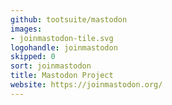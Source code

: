 ```yaml
---
github: tootsuite/mastodon
images:
- joinmastodon-tile.svg
logohandle: joinmastodon
skipped: 0
sort: joinmastodon
title: Mastodon Project
website: https://joinmastodon.org/
---
```

